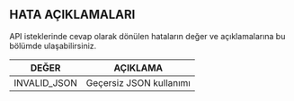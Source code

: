 **HATA AÇIKLAMALARI**
----

API isteklerinde cevap olarak dönülen hataların değer ve açıklamalarına bu bölümde ulaşabilirsiniz.

| DEĞER                               | AÇIKLAMA                                                                                |
|-------------------------------------|-----------------------------------------------------------------------------------------|                
| INVALID_JSON                        | Geçersiz JSON kullanımı                                                                 |

